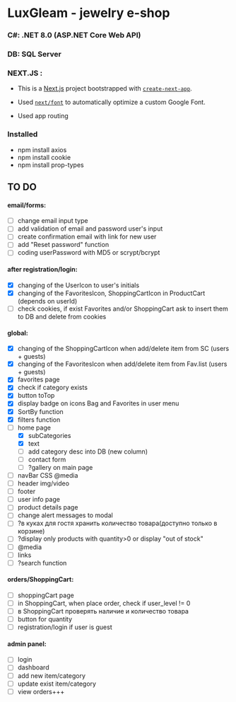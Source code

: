 # LuxGleam - jewelry e-shop

### C#: .NET 8.0 (ASP.NET Core Web API)

### DB: SQL Server

### NEXT.JS :

- This is a [Next.js](https://nextjs.org/) project bootstrapped with [`create-next-app`](https://github.com/vercel/next.js/tree/canary/packages/create-next-app).

- Used [`next/font`](https://nextjs.org/docs/basic-features/font-optimization) to automatically optimize a custom Google Font.

- Used app routing

### Installed

- npm install axios
- npm install cookie
- npm install prop-types

## TO DO

#### email/forms:

- [ ] change email input type
- [ ] add validation of email and password user's input
- [ ] create confirmation email with link for new user
- [ ] add "Reset password" function
- [ ] coding userPassword with MD5 or scrypt/bcrypt

#### after registration/login:

- [x] changing of the UserIcon to user's initials
- [x] changing of the FavoritesIcon, ShoppingCartIcon in ProductCart (depends on userId)
- [ ] check cookies, if exist Favorites and/or ShoppingCart ask to insert them to DB and delete from cookies

#### global:

- [x] changing of the ShoppingCartIcon when add/delete item from SC (users + guests)
- [x] changing of the FavoritesIcon when add/delete item from Fav.list (users + guests)
- [x] favorites page
- [x] check if category exists
- [x] button toTop
- [x] display badge on icons Bag and Favorites in user menu
- [x] SortBy function
- [x] filters function
- [ ] home page
  - [x] subCategories
  - [x] text
  - [ ] add category desc into DB (new column)
  - [ ] contact form
  - [ ] ?gallery on main page
- [ ] navBar CSS @media
- [ ] header img/video
- [ ] footer
- [ ] user info page
- [ ] product details page
- [ ] change alert messages to modal
- [ ] ?в куках для гостя хранить количество товара(доступно только в корзине)
- [ ] ?display only products with quantity>0 or display "out of stock"
- [ ] @media
- [ ] links
- [ ] ?search function

#### orders/ShoppingCart:

- [ ] shoppingCart page
- [ ] in ShoppingCart, when place order, check if user_level != 0
- [ ] в ShoppingCart проверять наличие и количество товара
- [ ] button for quantity
- [ ] registration/login if user is guest

#### admin panel:

- [ ] login
- [ ] dashboard
- [ ] add new item/category
- [ ] update exist item/category
- [ ] view orders+++
